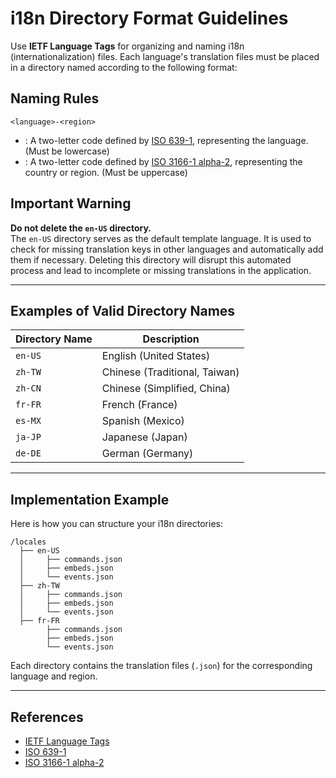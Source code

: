 # i18n Directory Format Guidelines

Use **IETF Language Tags** for organizing and naming i18n (internationalization) files. Each language's translation files must be placed in a directory named according to the following format:

## Naming Rules

```
<language>-<region>
```

- **<language>**: A two-letter code defined by [ISO 639-1](https://en.wikipedia.org/wiki/ISO_639-1), representing the language. (Must be lowercase)
- **<region>**: A two-letter code defined by [ISO 3166-1 alpha-2](https://en.wikipedia.org/wiki/ISO_3166-1_alpha-2), representing the country or region. (Must be uppercase)

## Important Warning

**Do not delete the `en-US` directory.**  
The `en-US` directory serves as the default template language. It is used to check for missing translation keys in other languages and automatically add them if necessary. Deleting this directory will disrupt this automated process and lead to incomplete or missing translations in the application.

---

## Examples of Valid Directory Names

| Directory Name | Description                             |
|----------------|-----------------------------------------|
| `en-US`        | English (United States)                |
| `zh-TW`        | Chinese (Traditional, Taiwan)          |
| `zh-CN`        | Chinese (Simplified, China)            |
| `fr-FR`        | French (France)                        |
| `es-MX`        | Spanish (Mexico)                       |
| `ja-JP`        | Japanese (Japan)                       |
| `de-DE`        | German (Germany)                       |

---

## Implementation Example
Here is how you can structure your i18n directories:

```
/locales
  ├── en-US
  │     ├── commands.json
  │     ├── embeds.json
  │     └── events.json
  ├── zh-TW
  │     ├── commands.json
  │     ├── embeds.json
  │     └── events.json
  ├── fr-FR
        ├── commands.json
        ├── embeds.json
        └── events.json
```

Each directory contains the translation files (`.json`) for the corresponding language and region.

---

## References
- [IETF Language Tags](https://www.rfc-editor.org/rfc/bcp/bcp47.txt)
- [ISO 639-1](https://en.wikipedia.org/wiki/ISO_639-1)
- [ISO 3166-1 alpha-2](https://en.wikipedia.org/wiki/ISO_3166-1_alpha-2)

